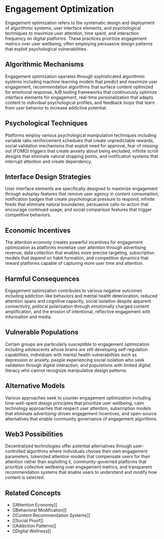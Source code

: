 # Engagement Optimization

Engagement optimization refers to the systematic design and deployment of algorithmic systems, user interface elements, and psychological techniques to maximize user attention, time spent, and interaction frequency on digital platforms. These practices prioritize engagement metrics over user wellbeing, often employing persuasive design patterns that exploit psychological vulnerabilities.

## Algorithmic Mechanisms

Engagement optimization operates through sophisticated algorithmic systems including machine learning models that predict and maximize user engagement, recommendation algorithms that surface content optimized for emotional response, A/B testing frameworks that continuously optimize interface elements for engagement, real-time personalization that adapts content to individual psychological profiles, and feedback loops that learn from user behavior to increase addictive potential.

## Psychological Techniques

Platforms employ various psychological manipulation techniques including variable ratio reinforcement schedules that create unpredictable rewards, social validation mechanisms that exploit need for approval, fear of missing out (FOMO) triggers that create anxiety about being excluded, infinite scroll designs that eliminate natural stopping points, and notification systems that interrupt attention and create dependency.

## Interface Design Strategies

User interface elements are specifically designed to maximize engagement through autoplay features that remove user agency in content consumption, notification badges that create psychological pressure to respond, infinite feeds that eliminate natural boundaries, persuasive calls-to-action that encourage continued usage, and social comparison features that trigger competitive behaviors.

## Economic Incentives

The attention economy creates powerful incentives for engagement optimization as platforms monetize user attention through advertising revenue, data collection that enables more precise targeting, subscription models that depend on habit formation, and competitive dynamics that reward platforms capable of capturing more user time and attention.

## Harmful Consequences

Engagement optimization contributes to various negative outcomes including addiction-like behaviors and mental health deterioration, reduced attention spans and cognitive capacity, social isolation despite apparent connectivity, political polarization through emotionally charged content amplification, and the erosion of intentional, reflective engagement with information and media.

## Vulnerable Populations

Certain groups are particularly susceptible to engagement optimization including adolescents whose brains are still developing self-regulation capabilities, individuals with mental health vulnerabilities such as depression or anxiety, people experiencing social isolation who seek validation through digital interaction, and populations with limited digital literacy who cannot recognize manipulative design patterns.

## Alternative Models

Various approaches seek to counter engagement optimization including time-well-spent design principles that prioritize user wellbeing, calm technology approaches that respect user attention, subscription models that eliminate advertising-driven engagement incentives, and open-source alternatives that enable community governance of engagement algorithms.

## Web3 Possibilities

Decentralized technologies offer potential alternatives through user-controlled algorithms where individuals choose their own engagement parameters, tokenized attention models that compensate users for their attention rather than exploiting it, community-governed platforms that prioritize collective wellbeing over engagement metrics, and transparent recommendation systems that enable users to understand and modify how content is selected.

## Related Concepts

- [[Attention Economy]]
- [[Behavioral Modification]]
- [[Content Recommendation Systems]]
- [[Social Proof]]
- [[Addiction Patterns]]
- [[Digital Wellness]]